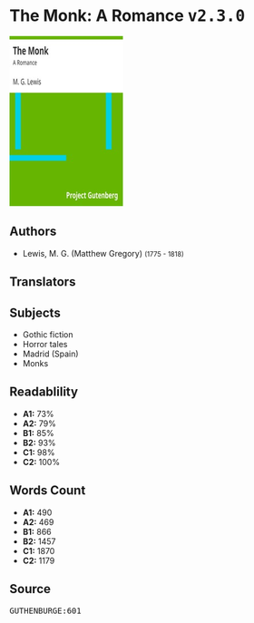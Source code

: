 # The Monk: A Romance <kbd>v2.3.0</kbd>

![](./cover.medium.jpg "")

## Authors


 - Lewis, M. G. (Matthew Gregory) <small>(1775 - 1818)</small>

## Translators



## Subjects


 - Gothic fiction
 - Horror tales
 - Madrid (Spain)
 - Monks

## Readablility


 - **A1:** 73%
 - **A2:** 79%
 - **B1:** 85%
 - **B2:** 93%
 - **C1:** 98%
 - **C2:** 100%

## Words Count


 - **A1:** 490
 - **A2:** 469
 - **B1:** 866
 - **B2:** 1457
 - **C1:** 1870
 - **C2:** 1179

## Source


<kbd>GUTHENBURGE:601</kbd>
